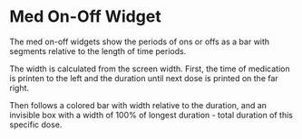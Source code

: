 # Med On-Off Widget

The med on-off widgets show the periods of ons or offs as a bar with segments relative to the length of time periods.

The width is calculated from the screen width.
First, the time of medication is printen to the left and the duration until next dose is printed on the far right.

Then follows a colored bar with width relative to the duration, and an invisible box with a width of 100% of longest duration - total duration of this specific dose.